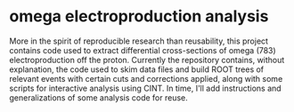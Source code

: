 omega electroproduction analysis
================================

More in the spirit of reproducible research than reusability, this
project contains code used to extract differential cross-sections of
omega (783) electroproduction off the proton. Currently the repository
contains, without explanation, the code used to skim data files and
build ROOT trees of relevant events with certain cuts and corrections
applied, along with some scripts for interactive analysis using CINT.
In time, I'll add instructions and generalizations of some analysis
code for reuse.
